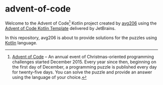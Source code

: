 # advent-of-code

Welcome to the Advent of Code[^aoc] Kotlin project created by [avg206][github] using the [Advent of Code Kotlin Template][template] delivered by JetBrains.

In this repository, avg206 is about to provide solutions for the puzzles using [Kotlin][kotlin] language.

[^aoc]:
    [Advent of Code][aoc] – An annual event of Christmas-oriented programming challenges started December 2015.
    Every year since then, beginning on the first day of December, a programming puzzle is published every day for twenty-five days.
    You can solve the puzzle and provide an answer using the language of your choice.

[aoc]: https://adventofcode.com
[github]: https://github.com/avg206
[kotlin]: https://kotlinlang.org
[template]: https://github.com/kotlin-hands-on/advent-of-code-kotlin-template
